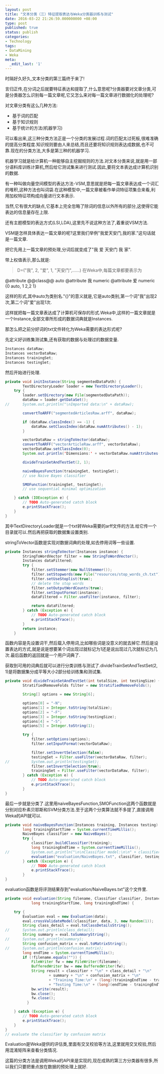 ```yaml
---
layout: post
title: "文本分类（三）特征提取表达与Weka分类器训练与测试"
date: 2016-03-22 21:26:59.000000000 +08:00
type: post
published: true
status: publish
categories:
- Technology
tags:
- DataMining
- Weka
meta:
  _edit_last: '1'
---
```

时隔好久好久,文本分类的第三篇终于来了!

言归正传,在分词之后就要特征表达和提取了,什么意思呢?分类器要对文章分类,可是分类器怎么识别每一篇文章呢,它又怎么来对每一篇文章进行数据化的处理呢?

对文章分类有这么几种方法:

* 基于词的匹配
* 基于知识规则
* 基于统计的方法(机器学习)

可以看出来,这三种分类方法正是一个分类的发展过程.词的匹配太过死板,很难准确的提高分类程度.知识规则要由人来总结,而且还要将知识规则表达成数据,也不可靠.现在的分类方法,大多是第三种的机器学习.

机器学习就是给计算机一种能够自主挖掘规则的方法.对文本分类来说,就是用一部分语料库训练计算机,然后给它测试集来进行测试.因此,要将文本表达成计算机识别的数据.

有一种叫做向量空间模型的表达方法-VSM,意思就是把每一篇文章表达成一个词汇的堆积,这种方法也叫词袋.在这种模型中,一篇文章被看作单词特征项集合来看,利用加权特征项构成向量进行文本表示.

<!--more-->
当然,它有很大的缺点,它基本上完全忽略了除词的信息以外所有的部分,这使得它能表达的信息量存在上限.

还有主题模型的表达方式(LSI,LDA),这里先不说这种方法了,着重说VSM方法.

VSM是怎样具体表达一篇文章的呢?这里我们举例"我爱天安门,我的家."这句话就是一篇文章.

把它先用上一篇文章的预处理,分词后就变成了"我 爱 天安门 我 家".

带上权值表示,那么就是:
> D=("我", 2, "爱", 1, "天安门",......)
在Weka中,每篇文章都要表示为

@attribute @@class@@ auto
@attribute 我 numeric
@attribute 爱 numeric
{0 auto, 1 2,2 1}

这样的形式,其中auto为类别名."{}"的意义就是,它是auto类别,第一个词"我"出现2次,第二个词"爱"出现1次.

这样就把每一篇文章表达成了计算机可保存的形式.Weka中,这样的一篇文章就是一个Instance,全部文章所形成的数据词典就是Instances.

那怎么把之前分好词的txt文件转化为Weka需要的表达形式呢?

先定义好训练集测试集,还有获取的数据与处理过的数据变量.

```java
Instances dataRaw;
Instances vectorDataRaw;
Instances trainingSet;
Instances testingSet;
```
然后开始进行处理.

```java
private void initInstance(String segmentedDataPath) {
		TextDirectoryLoader loader = new TextDirectoryLoader();
	try {
  		loader.setDirectory(new File(segmentedDataPath));
		dataRaw = loader.getDataSet();
//		System.out.println("\nImported data:\n" + dataRaw);

		convertToARFF("segmentedArticlesRaw.arff", dataRaw);

		if (dataRaw.classIndex() == -1) {
  			dataRaw.setClassIndex(dataRaw.numAttributes() - 1);
  		}

  		vectorDataRaw = stringToVector(dataRaw);
  		convertToARFF("vectorArticleRaw.arff", vectorDataRaw);
  		vectorDataRaw.setClassIndex(0);
  		System.out.println('Dimensions:' + vectorDataRaw.numAttributes());

  		divideTrainSetAndTestSet(2, 1);

  		naiveBayesFunction(trainingSet, testingSet);
  		// use Naive Bayes classifier

  		SMOFunction(trainingSet, testingSet);
        // use sequential minimal optimization

  	} catch (IOException e) {
  	    // TODO Auto-generated catch block
  	    e.printStackTrace();
	}
}
```
其中TextDirectoryLoader就是一个txt转Weka需要的arff文件的方法.给它传一个目录就可以.然后再把获取的数据集设置类别.

stringToVector函数是实现对数据词典的处理,如去停用词等一些设置.

```java
private Instances stringToVector(Instances instance) {
		StringToWordVector filter = new StringToWordVector();
		Instances dataFiltered;
		try {
			filter.setStemmer(new NullStemmer());
			filter.setStopwords(new File("resources/stop_words_ch.txt"));
			filter.setUseStoplist(true);
			// delete the stop words
			filter.setOutputWordCounts(true);
			filter.setInputFormat(instance);
			dataFiltered = Filter.useFilter(instance, filter);

			return dataFiltered;
		} catch (Exception e) {
			// TODO Auto-generated catch block
			e.printStackTrace();
		}
		return instance;
	}
```
函数内容是先设置词干,然后载入停用词,比如哪些词是没意义的就去掉它.然后是设置表达的方式,就是说是想要某个词出现过就标记为1还是说出现过几次就标记为几次.最后函数的返回就是一个用户词典了.

获取到可用的词典后就可以进行分类训练与测试了.divideTrainSetAndTestSet(2, 1)是将数据集分成平等大小2部分给训练集和测试集.

```java
private void divideTrainSetAndTestSet(int totalSize, int testingSize) {
		StratifiedRemoveFolds filter = new StratifiedRemoveFolds();

		String[] options = new String[6];

		options[0] = "-N";
		options[1] = Integer.toString(totalSize);
		options[2] = "-F";
		options[3] = Integer.toString(testingSize);
		options[4] = "-S";
		options[5] = Integer.toString(1);

		try {
			filter.setOptions(options);
			filter.setInputFormat(vectorDataRaw);

			filter.setInvertSelection(false);
			testingSet = Filter.useFilter(vectorDataRaw, filter);
//			System.out.println(testingSet);
			filter.setInvertSelection(true);
			trainingSet = Filter.useFilter(vectorDataRaw, filter);
		} catch (Exception e) {
			// TODO Auto-generated catch block
			e.printStackTrace();
		}
}
```

最后一步就是分类了.这里用naiveBayesFunction,SMOFunction这两个函数就是分别对应朴素贝耶斯和SVM分类方法.至于这两个分类算法就不多提了,直接调用Weka的API就可以.

```java
private void naiveBayesFunction(Instances training, Instances testing) {
		long trainingStartTime = System.currentTimeMillis();
		NaiveBayes classifier = new NaiveBayes();
		try {
			classifier.buildClassifier(training);
			long trainingEndTime = System.currentTimeMillis();
//			System.out.println("\n\nClassifier model:\n\n" + classifier);
			evaluation("evaluation/NaiveBayes.txt", classifier, testing, trainingStartTime, trainingEndTime);
		} catch (Exception e) {
			// TODO Auto-generated catch block
			e.printStackTrace();
		}
}
```
evaluation函数是将评测结果存到"evaluation/NaiveBayes.txt"这个文件里.

```java
private void evaluation(String filename, Classifier classifier, Instances data,
			long trainingStartTime, long trainingEndTime) {

	try {
  		Evaluation eval = new Evaluation(data);
  		eval.crossValidateModel(classifier, data, 3, new Random(1));
		String class_detail = eval.toClassDetailsString();
//	    System.out.println(class_detail);
	  	String summary = eval.toSummaryString();
//	    System.out.println(summary);
		String confusion_matrix = eval.toMatrixString();
//	    System.out.println(confusion_matrix);
		long endTime = System.currentTimeMillis();
	    if (!filename.equals("")) {
	    	FileWriter fw = new FileWriter(filename);
	    	BufferedWriter bw = new BufferedWriter(fw);
		  	String result = classifier + "\n" + class_detail + "\n"
		  			+ summary + "\n" + confusion_matrix + "\n"
	      			+ "Training Time:\n" + (long)(trainingEndTime - trainingStartTime)/1000.0 + "s\n"
  	    			+ "Testing Time:\n" + (long)(endTime - trainingEndTime)/1000.0 + "s";
  	    	bw.write(result);
		  	bw.close();
		  	fw.close();
	      }

	} catch (Exception e) {
  		// TODO Auto-generated catch block
  		e.printStackTrace();
	}
}
// evaluate the classifier by confusion matrix
```
Evaluation是Weka提供的评估类,里面有交叉校验等方法,这里就用交叉校验,然后用混淆矩阵来查看分类情况.

这篇的分类方法是调用Weka的API来是实现的,现在成熟的第三方分类器有很多,所以我们只要把重点放在数据的预处理上就好.
